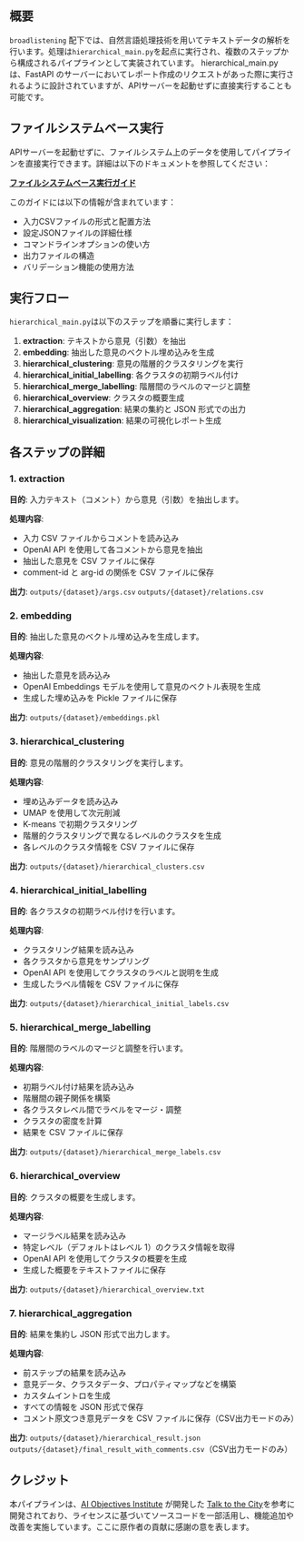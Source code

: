 ## 概要

`broadlistening` 配下では、自然言語処理技術を用いてテキストデータの解析を行います。処理は`hierarchical_main.py`を起点に実行され、複数のステップから構成されるパイプラインとして実装されています。
hierarchical_main.py は、FastAPI のサーバーにおいてレポート作成のリクエストがあった際に実行されるように設計されていますが、APIサーバーを起動せずに直接実行することも可能です。

## ファイルシステムベース実行

APIサーバーを起動せずに、ファイルシステム上のデータを使用してパイプラインを直接実行できます。詳細は以下のドキュメントを参照してください：

**[ファイルシステムベース実行ガイド](./FILESYSTEM_USAGE.md)**

このガイドには以下の情報が含まれています：
- 入力CSVファイルの形式と配置方法
- 設定JSONファイルの詳細仕様
- コマンドラインオプションの使い方
- 出力ファイルの構造
- バリデーション機能の使用方法

## 実行フロー

`hierarchical_main.py`は以下のステップを順番に実行します：

1. **extraction**: テキストから意見（引数）を抽出
2. **embedding**: 抽出した意見のベクトル埋め込みを生成
3. **hierarchical_clustering**: 意見の階層的クラスタリングを実行
4. **hierarchical_initial_labelling**: 各クラスタの初期ラベル付け
5. **hierarchical_merge_labelling**: 階層間のラベルのマージと調整
6. **hierarchical_overview**: クラスタの概要生成
7. **hierarchical_aggregation**: 結果の集約と JSON 形式での出力
8. **hierarchical_visualization**: 結果の可視化レポート生成

## 各ステップの詳細

### 1. extraction

**目的**: 入力テキスト（コメント）から意見（引数）を抽出します。

**処理内容**:

- 入力 CSV ファイルからコメントを読み込み
- OpenAI API を使用して各コメントから意見を抽出
- 抽出した意見を CSV ファイルに保存
- comment-id と arg-id の関係を CSV ファイルに保存

**出力**: `outputs/{dataset}/args.csv` `outputs/{dataset}/relations.csv`

### 2. embedding

**目的**: 抽出した意見のベクトル埋め込みを生成します。

**処理内容**:

- 抽出した意見を読み込み
- OpenAI Embeddings モデルを使用して意見のベクトル表現を生成
- 生成した埋め込みを Pickle ファイルに保存

**出力**: `outputs/{dataset}/embeddings.pkl`

### 3. hierarchical_clustering

**目的**: 意見の階層的クラスタリングを実行します。

**処理内容**:

- 埋め込みデータを読み込み
- UMAP を使用して次元削減
- K-means で初期クラスタリング
- 階層的クラスタリングで異なるレベルのクラスタを生成
- 各レベルのクラスタ情報を CSV ファイルに保存

**出力**: `outputs/{dataset}/hierarchical_clusters.csv`

### 4. hierarchical_initial_labelling

**目的**: 各クラスタの初期ラベル付けを行います。

**処理内容**:

- クラスタリング結果を読み込み
- 各クラスタから意見をサンプリング
- OpenAI API を使用してクラスタのラベルと説明を生成
- 生成したラベル情報を CSV ファイルに保存

**出力**: `outputs/{dataset}/hierarchical_initial_labels.csv`

### 5. hierarchical_merge_labelling

**目的**: 階層間のラベルのマージと調整を行います。

**処理内容**:

- 初期ラベル付け結果を読み込み
- 階層間の親子関係を構築
- 各クラスタレベル間でラベルをマージ・調整
- クラスタの密度を計算
- 結果を CSV ファイルに保存

**出力**: `outputs/{dataset}/hierarchical_merge_labels.csv`

### 6. hierarchical_overview

**目的**: クラスタの概要を生成します。

**処理内容**:

- マージラベル結果を読み込み
- 特定レベル（デフォルトはレベル 1）のクラスタ情報を取得
- OpenAI API を使用してクラスタの概要を生成
- 生成した概要をテキストファイルに保存

**出力**: `outputs/{dataset}/hierarchical_overview.txt`

### 7. hierarchical_aggregation

**目的**: 結果を集約し JSON 形式で出力します。

**処理内容**:

- 前ステップの結果を読み込み
- 意見データ、クラスタデータ、プロパティマップなどを構築
- カスタムイントロを生成
- すべての情報を JSON 形式で保存
- コメント原文つき意見データを CSV ファイルに保存（CSV出力モードのみ）

**出力**: `outputs/{dataset}/hierarchical_result.json`
`outputs/{dataset}/final_result_with_comments.csv`（CSV出力モードのみ）

## クレジット

本パイプラインは、[AI Objectives Institute](https://www.aiobjectivesinstitute.org/) が開発した [Talk to the City](https://github.com/AIObjectives/talk-to-the-city-reports)を参考に開発されており、ライセンスに基づいてソースコードを一部活用し、機能追加や改善を実施しています。ここに原作者の貢献に感謝の意を表します。
